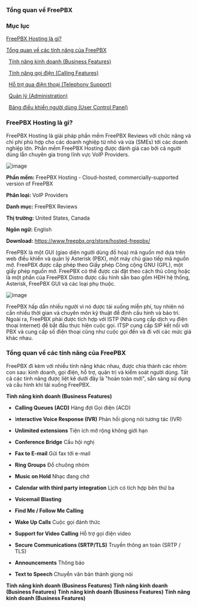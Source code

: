 ### Tổng quan về FreePBX

### Mục lục

[FreePBX Hosting là gì?](#1)

[Tổng quan về các tính năng của FreePBX](#2)

&ensp;[Tính năng kinh doanh (Business Features)](#2.1)

&ensp;[Tính năng gọi điện (Calling Features)](#2.2)

&ensp;[Hỗ trợ qua điện thoại (Telephony Support)](#2.3)

&ensp;[Quản lý (Administration)](#2.4)

&ensp;[Bảng điều khiển người dùng (User Control Panel)](#2.5)


### <a name="1"> FreePBX Hosting là gì? </a>

FreePBX Hosting là giải pháp phần mềm FreePBX Reviews với chức năng và chi phí phù hợp cho các doanh nghiệp từ nhỏ và vừa (SMEs) tới các doanh nghiệp lớn. Phần mềm FreePBX Hosting được đánh giá cao bởi cả người dùng lẫn chuyên gia trong lĩnh vực VoIP Providers.

![image](https://user-images.githubusercontent.com/69178270/137050176-f65e8e0a-a680-45b0-a2b9-b732d6d33b2e.png)

**Phần mềm:** FreePBX Hosting - Cloud-hosted, commercially-supported version of FreePBX

**Phân loại:** VoIP Providers

**Danh mục:** FreePBX Reviews

**Thị trường:** United States, Canada

**Ngôn ngữ:** English

**Download:** https://www.freepbx.org/store/hosted-freepbx/

FreePBX là một GUI (giao diện người dùng đồ họa) mã nguồn mở dựa trên web điều khiển và quản lý Asterisk (PBX), một máy chủ giao tiếp mã nguồn mở. FreePBX được cấp phép theo Giấy phép Công cộng GNU (GPL), một giấy phép nguồn mở. FreePBX có thể được cài đặt theo cách thủ công hoặc là một phần của FreePBX Distro được cấu hình sẵn bao gồm HĐH hệ thống, Asterisk, FreePBX GUI và các loại phụ thuộc.

![image](https://user-images.githubusercontent.com/69178270/137050403-80ba9b2b-bfc9-43df-bb2f-a606b7743749.png)

FreePBX hấp dẫn nhiều người vì nó được tải xuống miễn phí, tuy nhiên nó cần nhiều thời gian và chuyên môn kỹ thuật để định cấu hình và bảo trì. Ngoài ra, FreePBX phải được tích hợp với ISTP (Nhà cung cấp dịch vụ điện thoại Internet) để bắt đầu thực hiện cuộc gọi. ITSP cung cấp SIP kết nối với PBX và cung cấp số điện thoại cũng như cuộc gọi đến và đi với các mức giá khác nhau.

### <a name="2"> Tổng quan về các tính năng của FreePBX </a>

FreePBX đi kèm với nhiều tính năng khác nhau, được chia thành các nhóm con sau: kinh doanh, gọi điện, hỗ trợ, quản trị và kiểm soát người dùng. Tất cả các tính năng được liệt kê dưới đây là "hoàn toàn mới", sẵn sàng sử dụng và cấu hình khi tải xuống FreePBX.

<a name="2.1"> **Tính năng kinh doanh (Business Features)** </a>

 - **Calling Queues (ACD)** Hàng đợi Gọi điện (ACD) 

 - I**nteractive Voice Response (IVR)** Phản hồi giọng nói tương tác (IVR)

 - **Unlimited extensions** Tiện ích mở rộng không giới hạn

 - **Conference Bridge** Cầu hội nghị

 - **Fax to E-mail** Gửi fax tới e-mail

 - **Ring Groups** Đổ chuông nhóm

 - **Music on Hold** Nhạc đang chờ

 - **Calendar with third party integration** Lịch có tích hợp bên thứ ba

 - **Voicemail Blasting** 

 - **Find Me / Follow Me Calling**

 - **Wake Up Calls** Cuộc gọi đánh thức

 - **Support for Video Calling** Hỗ trợ gọi điện video

 - **Secure Communications (SRTP/TLS)** Truyền thông an toàn (SRTP / TLS)

 - **Announcements** Thông báo

 - **Text to Speech** Chuyển văn bản thành giọng nói

<a name="2.2"> **Tính năng kinh doanh (Business Features)** </a>
<a name="2.3"> **Tính năng kinh doanh (Business Features)** </a>
<a name="2.4"> **Tính năng kinh doanh (Business Features)** </a>
<a name="2.5"> **Tính năng kinh doanh (Business Features)** </a>

